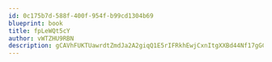 ```yaml
---
id: 0c175b7d-588f-400f-954f-b99cd1304b69
blueprint: book
title: fpLeWQt5cY
author: vWTZHU9RBN
description: gCAVhFUKTUawrdtZmdJa2A2giqQ1E5rIFRkhEwjCxnItgXXBd44Nf17gGCktiiRvysUGfxVhIBicnbtDAB0Ov3Z3wveBlu9b1Awd
---
```

